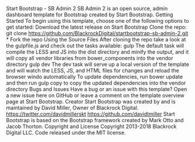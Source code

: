 Start Bootstrap - SB Admin 2 SB Admin 2 is an open source, admin dashboard template for Bootstrap created by Start Bootstrap. Getting Started To begin using this template, choose one of the following options to get started: Download the latest release on Start Bootstrap Clone the repo: git clone https://github.com/BlackrockDigital/startbootstrap-sb-admin-2.git * Fork the repo Using the Source Files After cloning the repo take a look at the gulpfile.js and check out the tasks available: gulp The default task will compile the LESS and JS into the dist directory and minify the output, and it will copy all vendor libraries from bower_components into the vendor directory gulp dev The dev task will serve up a local version of the template and will watch the LESS, JS, and HTML files for changes and reload the browser windo automatically To update dependencies, run bower update and then run gulp copy to copy the updated dependencies into the vendor directory Bugs and Issues Have a bug or an issue with this template? Open a new issue here on GitHub or leave a comment on the template overview page at Start Bootstrap. Creator Start Bootstrap was created by and is maintained by David Miller, Owner of Blackrock Digital. https://twitter.com/davidmillerskt https://github.com/davidtmiller Start Bootstrap is based on the Bootstrap framework created by Mark Otto and Jacob Thorton. Copyright and License Copyright 2013-2018 Blackrock Digital LLC. Code released under the MIT license.